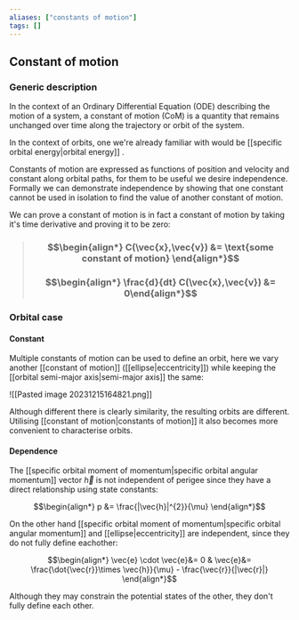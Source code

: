 ```yaml
---
aliases: ["constants of motion"]
tags: []
---
```


## Constant of motion

### Generic description

In the context of an Ordinary Differential Equation (ODE) describing the motion of a system, a constant of motion (CoM) is a quantity that remains unchanged over time along the trajectory or orbit of the system.

In the context of orbits, one we're already familiar with would be [[specific orbital energy|orbital energy]] .

Constants of motion are expressed as functions of position and velocity and constant along orbital paths, for them to be useful we desire independence. Formally we can demonstrate independence by showing that one constant cannot be used in isolation to find the value of another constant of motion.

We can prove a constant of motion is in fact a constant of motion by taking it's time derivative and proving it to be zero:

> ### $$\begin{align*} C(\vec{x},\vec{v})  &= \text{some constant of motion}  \end{align*}$$
> ### $$\begin{align*} \frac{d}{dt} C(\vec{x},\vec{v})  &= 0\end{align*}$$ 

### Orbital case
#### Constant
Multiple constants of motion can be used to define an orbit, here we vary another [[constant of motion]] ([[ellipse|eccentricity]]) while keeping the [[orbital semi-major axis|semi-major axis]] the same:

![[Pasted image 20231215164821.png]]

Although different there is clearly similarity, the resulting orbits are different. Utilising [[constant of motion|constants of motion]] it also becomes more convenient to characterise orbits.

#### Dependence

The [[specific orbital moment of momentum|specific orbital angular momentum]] vector $\vec{h}$ is not independent of perigee since they have a direct relationship using state constants:

$$\begin{align*}
p &= \frac{|\vec{h}|^{2}}{\mu}
\end{align*}$$

On the other hand [[specific orbital moment of momentum|specific orbital angular momentum]] and [[ellipse|eccentricity]] are independent, since they do not fully define eachother:

$$\begin{align*}
\vec{e} \cdot \vec{e}&= 0 & \vec{e}&= \frac{\dot{\vec{r}}\times \vec{h}}{\mu} - \frac{\vec{r}}{|\vec{r}|}
\end{align*}$$

Although they may constrain the potential states of the other, they don't fully define each other.
